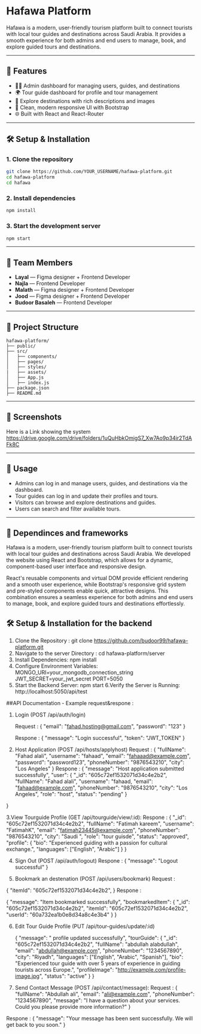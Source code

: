 ﻿# Hafawa Platform

Hafawa is a modern, user-friendly tourism platform built to connect tourists with local tour guides and destinations across Saudi Arabia. It provides a smooth experience for both admins and end users to manage, book, and explore guided tours and destinations.

---

## 🚀 Features

- 🧑‍💼 Admin dashboard for managing users, guides, and destinations
- 🌍 Tour guide dashboard for profile and tour management
- 🧭 Explore destinations with rich descriptions and images
- 🎨 Clean, modern responsive UI with Bootstrap
- 🌐 Built with React and React-Router

---

## 🛠️ Setup & Installation

### 1. Clone the repository

```bash
git clone https://github.com/YOUR_USERNAME/hafawa-platform.git
cd hafawa-platform
cd hafawa
```

### 2. Install dependencies

```bash
npm install
```

### 3. Start the development server

```bash
npm start
```

---

## 👥 Team Members

- **Layal** — Figma designer + Frontend Developer
- **Najla** — Frontend Developer
- **Malath** — Figma designer + Frontend Developer
- **Jood** — Figma designer + Frontend Developer
- **Budoor Basaleh** — Frontend Developer

---

## 📁 Project Structure

```
hafawa-platform/
├── public/
├── src/
│   ├── components/
│   ├── pages/
│   ├── styles/
|   ├── assets/
│   ├── App.js
│   ├── index.js
├── package.json
├── README.md
```

---

## 📸 Screenshots

Here is a Link showing the system
https://drive.google.com/drive/folders/1uQuHbkOmigS7_Xw7Ao9p34ir2TdAFk8C

---

## 💬 Usage

- Admins can log in and manage users, guides, and destinations via the dashboard.
- Tour guides can log in and update their profiles and tours.
- Visitors can browse and explore destinations and guides.
- Users can search and filter available tours.

---

## 💬 Dependinces and frameworks

Hafawa is a modern, user-friendly tourism platform built to connect tourists with local tour guides and destinations across Saudi Arabia. We developed the website using React and Bootstrap, which allows for a dynamic, component-based user interface and responsive design.

React's reusable components and virtual DOM provide efficient rendering and a smooth user experience, while Bootstrap's responsive grid system and pre-styled components enable quick, attractive designs. This combination ensures a seamless experience for both admins and end users to manage, book, and explore guided tours and destinations effortlessly.



## 🛠️ Setup & Installation for the backend 

 1. Clone the Repository :
    git clone https://github.com/budoor99/hafawa-platform.git
2. Navigate to the server Directory :
   cd hafawa-platform/server
3. Install Dependencies:
   npm install
4. Configure Environment Variables:
   MONGO_URI=your_mongodb_connection_string
   JWT_SECRET=your_jwt_secret
   PORT=5050
5. Start the Backend Server:
   npm start
6.Verify the Server is Running:
   http://localhost:5050/api/test




##API Documentation - Example request&respone :

1. Login (POST /api/auth/login)

   Request :
   {
  "email": "fahad.hosting@gmail.com",
  "password": "123"
}

   Respone :
   {
  "message": "Login successful",
  "token": "JWT_TOKEN"
}


2. Host Application (POST /api/hosts/applyhost)
   Request :
   {
  "fullName": "Fahad alali",
  "username": "fahaad",
  "email": "fahaaad@example.com",
  "password": "password123",
  "phoneNumber": "9876543210",
  "city": "Los Angeles"
}
   Respone :
 {
  "message": "Host application submitted successfully",
  "user": {
    "_id": "605c72ef1532071d34c4e2b2",
    "fullName": "Fahad alali",
    "username": "fahaad,
    "email": "fahaad@example.com",
    "phoneNumber": "9876543210",
    "city": "Los Angeles",
    "role": "host",
    "status": "pending"
     }

  }

  3.View Tourguide Profile (GET /api/tourguide/view/:id):
      Respone :
    {
   "_id": "605c72ef1532071d34c4e2b2",
  "fullName": "Fatimah kareem",
  "username": "FatimahK",
  "email": "fatimah23445@example.com",
  "phoneNumber": "9876543210",
  "city": "Saudi ",
  "role": "tour guisde",
  "status": "approved",
  "profile": {
    "bio": "Experienced guiding with a passion for cultural exchange.",
    "languages": ["English", "Arabic"]
  }
}

4. Sign Out (POST /api/auth/logout)
   Respone : {
  "message": "Logout successful"
}


5. Bookmark an destenation (POST /api/users/bookmark)
   Request :

{
  "itemId": "605c72ef1532071d34c4e2b2",
}
Respone : 

{
  "message": "Item bookmarked successfully",
  "bookmarkedItem": {
    "_id": "605c72ef1532071d34c4e2b2",
    "itemId": "605c72ef1532071d34c4e2b2",
    "userId": "60a732ea1b0e8d34a8c4e3b4"
  }
}


6. Edit Tour Guide Profile (PUT /api/tour-guides/update/:id)
   
   {
  "message": " profile updated successfully",
  "tourGuide": {
    "_id": "605c72ef1532071d34c4e2b2",
    "fullName": "abdullah alabdullah",
    "email": "abdullah@example.com",
    "phoneNumber": "1234567890",
    "city": "Riyadh",
    "languages": ["English", "Arabic", "Spanish"],
    "bio": "Experienced tour guide with over 5 years of experience in guiding tourists across Europe.",
    "profileImage": "http://example.com/profile-image.jpg",
    "status": "active"
  }
}

7. Send Contact Message (POST /api/contact/message):
   Request :
   {
  "fullName": "Abdullah ali",
  "email": "ali@example.com",
  "phoneNumber": "1234567890",
  "message": "I have a question about your services. Could you please provide more information?"
}

Respone :
{
  "message": "Your message has been sent successfully. We will get back to you soon."
}










  



   




    

